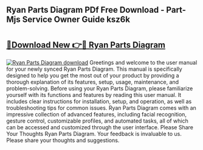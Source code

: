 ## Ryan Parts Diagram PDf Free Download - Part-Mjs Service Owner Guide ksz6k

# <h2><a href="http://dfushn.blite.top/?on=Ryan+Parts+Diagram">🔗Download New 👉🔴 Ryan Parts Diagram</a></h2>

[![Ryan Parts Diagram download](https://i.imgur.com/lujVjoI.png)](http://dfushn.blite.top/?on=Ryan+Parts+Diagram)
Greetings and welcome to the user manual for your newly synced Ryan Parts Diagram. This manual is specifically designed to help you get the most out of your product by providing a thorough explanation of its features, setup, usage, maintenance, and problem-solving. Before using your Ryan Parts Diagram, please familiarize yourself with its functions and features by reading this user manual. It includes clear instructions for installation, setup, and operation, as well as troubleshooting tips for common issues. Ryan Parts Diagram comes with an impressive collection of advanced features, including facial recognition, gesture control, customizable profiles, and automated tasks, all of which can be accessed and customized through the user interface. Please Share Your Thoughts Ryan Parts Diagram. Your feedback is invaluable to us. Please share your thoughts and suggestions.

